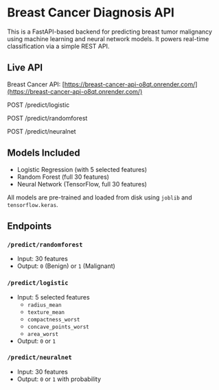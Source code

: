 # Breast Cancer Diagnosis API

This is a FastAPI-based backend for predicting breast tumor malignancy using machine learning and neural network models. It powers real-time classification via a simple REST API.

## Live API

Breast Cancer API: [https://breast-cancer-api-o8qt.onrender.com/](https://breast-cancer-api-o8qt.onrender.com/)

POST /predict/logistic

POST /predict/randomforest

POST /predict/neuralnet

## Models Included

- Logistic Regression (with 5 selected features)
- Random Forest (full 30 features)
- Neural Network (TensorFlow, full 30 features)

All models are pre-trained and loaded from disk using `joblib` and `tensorflow.keras`.

## Endpoints

### `/predict/randomforest`
- Input: 30 features
- Output: `0` (Benign) or `1` (Malignant)

### `/predict/logistic`
- Input: 5 selected features
  - `radius_mean`
  - `texture_mean`
  - `compactness_worst`
  - `concave_points_worst`
  - `area_worst`
- Output: `0` or `1`

### `/predict/neuralnet`
- Input: 30 features
- Output: `0` or `1` with probability
